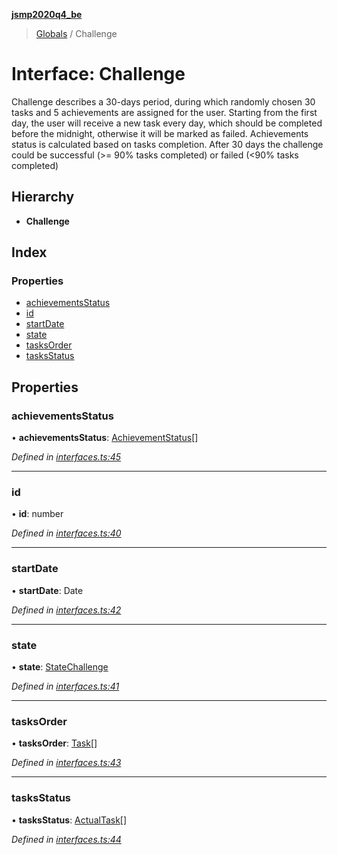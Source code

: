 **[jsmp2020q4_be](../README.md)**

> [Globals](../globals.md) / Challenge

# Interface: Challenge

Challenge describes a 30-days period,
during which randomly chosen 30 tasks and 5 achievements
are assigned for the user. Starting from the first day,
the user will receive a new task every day,
which should be completed before the midnight,
otherwise it will be marked as failed.
Achievements status is calculated based on tasks completion.
After 30 days the challenge could
be successful (>= 90% tasks completed)
or failed (<90% tasks completed)

## Hierarchy

* **Challenge**

## Index

### Properties

* [achievementsStatus](challenge.md#achievementsstatus)
* [id](challenge.md#id)
* [startDate](challenge.md#startdate)
* [state](challenge.md#state)
* [tasksOrder](challenge.md#tasksorder)
* [tasksStatus](challenge.md#tasksstatus)

## Properties

### achievementsStatus

•  **achievementsStatus**: [AchievementStatus](achievementstatus.md)[]

*Defined in [interfaces.ts:45](https://github.com/melenadesign/jsmp_q42020/blob/7c047bb/JSMPserver/src/interfaces.ts#L45)*

___

### id

•  **id**: number

*Defined in [interfaces.ts:40](https://github.com/melenadesign/jsmp_q42020/blob/7c047bb/JSMPserver/src/interfaces.ts#L40)*

___

### startDate

•  **startDate**: Date

*Defined in [interfaces.ts:42](https://github.com/melenadesign/jsmp_q42020/blob/7c047bb/JSMPserver/src/interfaces.ts#L42)*

___

### state

•  **state**: [StateChallenge](../enums/statechallenge.md)

*Defined in [interfaces.ts:41](https://github.com/melenadesign/jsmp_q42020/blob/7c047bb/JSMPserver/src/interfaces.ts#L41)*

___

### tasksOrder

•  **tasksOrder**: [Task](task.md)[]

*Defined in [interfaces.ts:43](https://github.com/melenadesign/jsmp_q42020/blob/7c047bb/JSMPserver/src/interfaces.ts#L43)*

___

### tasksStatus

•  **tasksStatus**: [ActualTask](actualtask.md)[]

*Defined in [interfaces.ts:44](https://github.com/melenadesign/jsmp_q42020/blob/7c047bb/JSMPserver/src/interfaces.ts#L44)*
